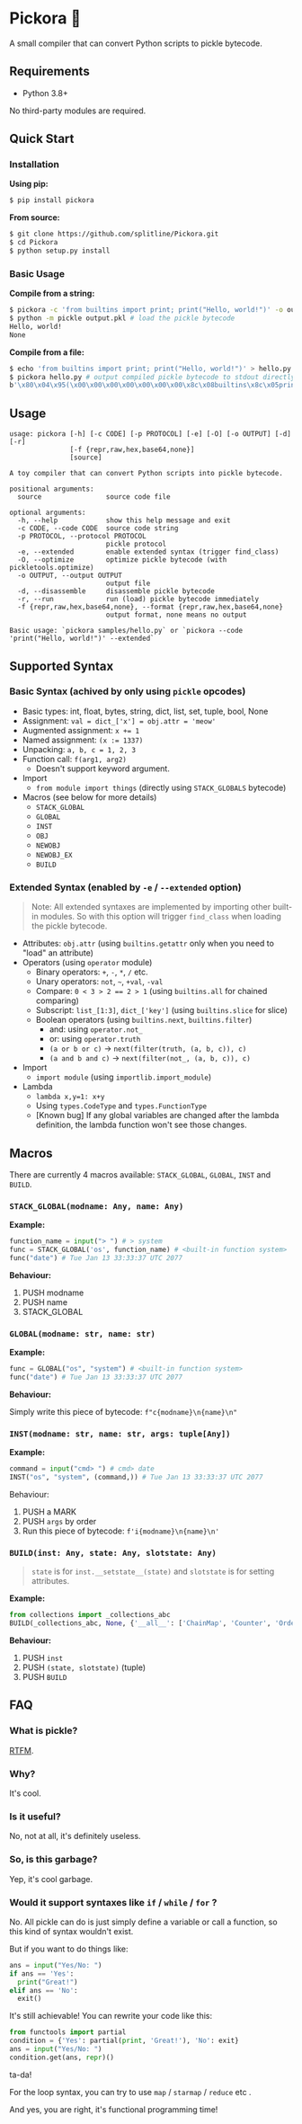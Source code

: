 # Pickora 🐰

A small compiler that can convert Python scripts to pickle bytecode. 

## Requirements

- Python 3.8+

No third-party modules are required.

## Quick Start

### Installation

**Using pip:**

```sh
$ pip install pickora
```

**From source:**

```sh
$ git clone https://github.com/splitline/Pickora.git
$ cd Pickora
$ python setup.py install
```

### Basic Usage

**Compile from a string:**

```sh
$ pickora -c 'from builtins import print; print("Hello, world!")' -o output.pkl
$ python -m pickle output.pkl # load the pickle bytecode
Hello, world!
None
```

**Compile from a file:**

```sh
$ echo 'from builtins import print; print("Hello, world!")' > hello.py
$ pickora hello.py # output compiled pickle bytecode to stdout directly
b'\x80\x04\x95(\x00\x00\x00\x00\x00\x00\x00\x8c\x08builtins\x8c\x05print\x93\x94\x94h\x01\x8c\rHello, world!\x85R.'
```

## Usage

```
usage: pickora [-h] [-c CODE] [-p PROTOCOL] [-e] [-O] [-o OUTPUT] [-d] [-r]
               [-f {repr,raw,hex,base64,none}]
               [source]

A toy compiler that can convert Python scripts into pickle bytecode.

positional arguments:
  source                source code file

optional arguments:
  -h, --help            show this help message and exit
  -c CODE, --code CODE  source code string
  -p PROTOCOL, --protocol PROTOCOL
                        pickle protocol
  -e, --extended        enable extended syntax (trigger find_class)
  -O, --optimize        optimize pickle bytecode (with pickletools.optimize)
  -o OUTPUT, --output OUTPUT
                        output file
  -d, --disassemble     disassemble pickle bytecode
  -r, --run             run (load) pickle bytecode immediately
  -f {repr,raw,hex,base64,none}, --format {repr,raw,hex,base64,none}
                        output format, none means no output

Basic usage: `pickora samples/hello.py` or `pickora --code 'print("Hello, world!")' --extended`
```

## Supported Syntax

### Basic Syntax (achived by only using `pickle` opcodes)
- Basic types: int, float, bytes, string, dict, list, set, tuple, bool, None
- Assignment: `val = dict_['x'] = obj.attr = 'meow'`
- Augmented assignment: `x += 1`
- Named assignment: `(x := 1337)`
- Unpacking: `a, b, c = 1, 2, 3`
- Function call: `f(arg1, arg2)`
  - Doesn't support keyword argument.
- Import
  - `from module import things` (directly using `STACK_GLOBALS` bytecode)
- Macros (see below for more details)
  - `STACK_GLOBAL`
  - `GLOBAL`
  - `INST`
  - `OBJ`
  - `NEWOBJ`
  - `NEWOBJ_EX`
  - `BUILD`


### Extended Syntax (enabled by `-e` / `--extended` option)
> Note: All extended syntaxes are implemented by importing other built-in modules. So with this option will trigger `find_class` when loading the pickle bytecode.

- Attributes: `obj.attr` (using `builtins.getattr` only when you need to "load" an attribute)
- Operators (using `operator` module)
  - Binary operators: `+`, `-`, `*`, `/` etc.
  - Unary operators: `not`, `~`, `+val`, `-val`
  - Compare: `0 < 3 > 2 == 2 > 1` (using `builtins.all` for chained comparing)
  - Subscript: `list_[1:3]`, `dict_['key']` (using `builtins.slice` for slice)
  - Boolean operators (using `builtins.next`, `builtins.filter`)
    - and: using `operator.not_`
    - or: using `operator.truth`
    - `(a or b or c)` -> `next(filter(truth, (a, b, c)), c)`
    - `(a and b and c)` -> `next(filter(not_, (a, b, c)), c)`
- Import
  - `import module` (using `importlib.import_module`)
- Lambda
  - `lambda x,y=1: x+y`
  - Using `types.CodeType` and `types.FunctionType`
  - [Known bug] If any global variables are changed after the lambda definition, the lambda function won't see those changes.


## Macros

There are currently 4 macros available: `STACK_GLOBAL`, `GLOBAL`, `INST` and `BUILD`.

### `STACK_GLOBAL(modname: Any, name: Any)`

**Example:**
```python
function_name = input("> ") # > system
func = STACK_GLOBAL('os', function_name) # <built-in function system>
func("date") # Tue Jan 13 33:33:37 UTC 2077
```

**Behaviour:**
1. PUSH modname
2. PUSH name
3. STACK_GLOBAL

### `GLOBAL(modname: str, name: str)`

**Example:**
```python
func = GLOBAL("os", "system") # <built-in function system>
func("date") # Tue Jan 13 33:33:37 UTC 2077
```

**Behaviour:**

Simply write this piece of bytecode: `f"c{modname}\n{name}\n"`

### `INST(modname: str, name: str, args: tuple[Any])`

**Example:**
```python
command = input("cmd> ") # cmd> date
INST("os", "system", (command,)) # Tue Jan 13 33:33:37 UTC 2077
```

Behaviour:
1. PUSH a MARK
2. PUSH `args` by order
3. Run this piece of bytecode: `f'i{modname}\n{name}\n'`

### `BUILD(inst: Any, state: Any, slotstate: Any)`

> `state` is for `inst.__setstate__(state)` and `slotstate` is for setting attributes.

**Example:**
```python
from collections import _collections_abc
BUILD(_collections_abc, None, {'__all__': ['ChainMap', 'Counter', 'OrderedDict']})
```

**Behaviour:**

1. PUSH `inst`
2. PUSH `(state, slotstate)` (tuple)
3. PUSH `BUILD`

## FAQ

### What is pickle?

[RTFM](https://docs.python.org/3/library/pickle.html).

### Why?

It's cool.

### Is it useful?

No, not at all, it's definitely useless.

### So, is this garbage?

Yep, it's cool garbage.

### Would it support syntaxes like `if` / `while` / `for` ?

No. All pickle can do is just simply define a variable or call a function, so this kind of syntax wouldn't exist.

But if you want to do things like:
```python
ans = input("Yes/No: ")
if ans == 'Yes':
  print("Great!")
elif ans == 'No':
  exit()
```
It's still achievable! You can rewrite your code like this:

```python
from functools import partial
condition = {'Yes': partial(print, 'Great!'), 'No': exit}
ans = input("Yes/No: ")
condition.get(ans, repr)()
```
ta-da!

For the loop syntax, you can try to use `map` / `starmap` /  `reduce` etc .

And yes, you are right, it's functional programming time!

